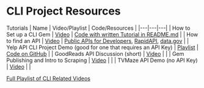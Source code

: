 # CLI Project Resources

Tutorials
| Name | Video/Playlist | Code/Resources  |
|---|---|---|
| How to Set up a CLI Gem | [Video](https://youtu.be/j1mH4xlyGTU)  |  [Code with written Tutorial in README.md](https://github.com/DakotaLMartinez/tvmaze_api_gem) |
| How to find an API | [Video](https://youtu.be/xs6SgZG7HRE)  |  [Public APIs for Developers](https://github.com/toddmotto/public-apis), [RapidAPI](https://rapidapi.com/), [data.gov](https://www.data.gov/) |
|  Yelp API CLI Project Demo (good for one that requires an API Key) | [Playlist](https://www.youtube.com/playlist?list=PLi0yUl9brD2O1P28uQvGzNpm_su82jq5E)  | [Code on GitHub](https://github.com/dakotalmartinez/api_demo)  |
| GoodReads API Discussion (short) | [Video](https://youtu.be/ZbYU51KdcgU) | |
| Gem Publishing and Intro to Scraping | [Video](https://youtu.be/BT9rgQY5a9M) | |
| TVMaze API Demo (no API Key) | [Video](https://youtu.be/Q8cEZfZFFgI) | |

[Full Playlist of CLI Related Videos](https://www.youtube.com/playlist?list=PLi0yUl9brD2OIcgDKa10dEz64tL82CR1o)
